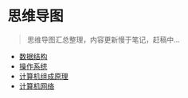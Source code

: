 # 思维导图

> 思维导图汇总整理，内容更新慢于笔记，赶稿中...

- <a href="../../mark-map/ds-map.html" target="_blank">数据结构</a>
- <a href="../../mark-map/os-map.html" target="_blank">操作系统</a>
- <a href="../../mark-map/ccp-map.html" target="_blank">计算机组成原理</a>
- <a href="../../mark-map/cn-map.html" target="_blank">计算机网络</a>


<ClientOnly>
<XMindManager></XMindManager>
</ClientOnly>


